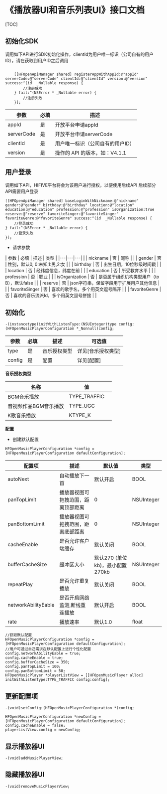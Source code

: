 # 《播放器UI和音乐列表UI》接口文档
[TOC]
## 初始化SDK

调用如下API进行SDK初始化操作，clientId为用户唯一标识（公司自有的用户ID），请在获取到用户ID之后调用

```objc 

    [[HFOpenApiManager shared] registerAppWithAppId:@"appId" serverCode:@"serverCode" clientId:@"clientId" version:@"version" success:^(id  _Nullable response) {
        //注册成功
    } fail:^(NSError * _Nullable error) {
        //注册失败
    }];

```
| 参数 | 必填 | 描述 |
|---|---|---|
| appId | 是 | 开放平台申请appId |
| serverCode | 是 | 开放平台申请serverCode |
| clientId | 是 | 用户唯一标识（公司自有的用户ID） |
| version | 是 | 操作的 API 的版本，如：V4.1.1 |


## 用户登录
调用如下API，HIFIVE平台将会为该用户进行授权，以便使用后续API
后续部分API需要用户登录

```objc 
[[HFOpenApiManager shared] baseLoginWithNickname:@"nickname" gender:@"gender" birthday:@"birthday" location:@"location" education:@"education" profession:@"profession" isOrganization:true reserve:@"reserve" favoriteSinger:@"favoriteSinger" favoriteGenre:@"favoriteGenre" success:^(id  _Nullable response) {
    //登录成功
} fail:^(NSError * _Nullable error) {
    //登录失败
}];

```
- 请求参数
  
| 参数 | 必填 | 描述 | 类型 |
|---|---|---|  |
| nickname | 否 | 昵称 |   |
| gender | 否 | 性别，默认0, 0:未知,1:男,2:女 |  |
| birthday | 否 | 出生日期，10位秒级时间戳 |  |
| location | 否 | 经纬度信息，纬度在前 |  |
| education | 否 | 所受教育水平 |  |
| profession | 否 | 职业 |  |
| isOrganization | 否 | 是否属于组织机构类型用户（to B），默认false |  |
| reserve | 否 | json字符串，保留字段用于扩展用户其他信息 |  |
| favoriteSinger | 否 | 喜欢的歌手名，多个用英文逗号隔开 |  |
| favoriteGenre | 否 | 喜欢的音乐流派Id，多个用英文逗号拼接 |  |


## 初始化
```objc
-(instancetype)initWithListenType:(NSUInteger)type config:(HFOpenMusicPlayerConfiguration *_Nonnull)config;
```
| 参数 | 必填 | 描述 | 可选值 |
|---|---|---|---|
| type | 是 | 音乐授权类型 | 详见[音乐授权类型] |
| config | 是 | 配置 | 详见[配置] |

**音乐授权类型**

| 名称                  | 值      |      |
| --------------------- | ------- | ---- |
| BGM音乐播放           | TYPE_TRAFFIC |      |
| 音视频作品BGM音乐播放 | TYPE_UGC     |      |
| K歌音乐播放           | KTYPE_K      |      |

**配置**

- 创建默认配置
```objc
HFOpenMusicPlayerConfiguration *config = [HFOpenMusicPlayerConfiguration defaultConfiguration];
```
| 配置项 | 描述 | 默认值 | 类型 |
|---|---|---|---|
| autoNext | 自动播放下一首 | 默认开启 | BOOL |
| panTopLimit | 播放器视图可拖拽范围，距离顶部距离 | 0 | NSUInteger |
| panBottomLimit | 播放器视图可拖拽范围，距离底部距离 | 0 | NSUInteger |
| cacheEnable | 是否允许客户端缓存 | 默认关闭 | BOOL |
| bufferCacheSize | 缓冲区大小 | 默认270 (单位kb)，最小配置270kb | NSUInteger |
| repeatPlay | 是否允许重复播放 | 默认关闭 | BOOL |
| networkAbilityEable | 是否开启网络监测,断线重连播放 | 默认开启 | BOOL |
| rate | 播放速率 | 默认1.0 | float |


```objc
//获取默认配置
HFOpenMusicPlayerConfiguration *config = [HFOpenMusicPlayerConfiguration defaultConfiguration];
//用户可通过自己需求在默认配置上进行个性化配置
config.networkAbilityEable = true;
config.cacheEnable = true;
config.bufferCacheSize = 350;
config.panTopLimit = 100;
config.panBottomLimit = 50;
HFOpenMusicPlayer *playerListView = [[HFOpenMusicPlayer alloc] initWithListenType:TYPE_TRAFFIC config:config];
```
## 更新配置项
```objc
-(void)setConfig:(HFOpenMusicPlayerConfiguration *)config;
```


```objc
HFOpenMusicPlayerConfiguration *newConfig = [HFOpenMusicPlayerConfiguration defaultConfiguration];
config.cacheEnable = false;
playerListView.config = newConfig;
```
## 显示播放器UI

```objc
-(void)addMusicPlayerView;
```

## 隐藏播放器UI

```objc
-(void)removeMusicPlayerView;
```
